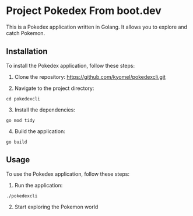 # Project Pokedex From boot.dev

This is a Pokedex application written in Golang. It allows you to explore and catch Pokemon.

## Installation

To install the Pokedex application, follow these steps:

1. Clone the repository:
https://github.com/kyomel/pokedexcli.git

2. Navigate to the project directory:
```
cd pokedexcli
```

3. Install the dependencies:
```
go mod tidy
```

4. Build the application:
```
go build
```

## Usage

To use the Pokedex application, follow these steps:

1. Run the application:
```
./pokedexcli
```

2. Start exploring the Pokemon world